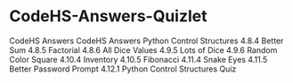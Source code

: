 # CodeHS-Answers-Quizlet















































CodeHS Answers
CodeHS Answers
Python Control Structures
4.8.4 Better Sum
4.8.5 Factorial
4.8.6 All Dice Values
4.9.5 Lots of Dice
4.9.6 Random Color Square
4.10.4 Inventory
4.10.5 Fibonacci
4.11.4 Snake Eyes
4.11.5 Better Password Prompt
4.12.1 Python Control Structures Quiz
